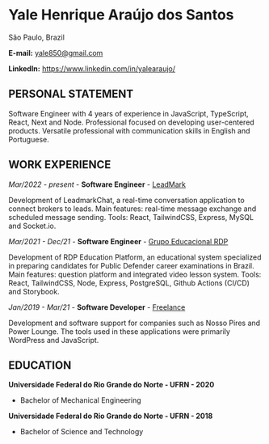 # Yale Henrique Araújo dos Santos

São Paulo, Brazil

**E-mail:** [yale850@gmail.com](mailto:yale850@gmail.com)

**LinkedIn:** https://www.linkedin.com/in/yalearaujo/

## PERSONAL STATEMENT

Software Engineer with 4 years of experience in JavaScript, TypeScript, React, Next and Node.
Professional focused on developing user-centered products. Versatile professional with
communication skills in English and Portuguese.

## WORK EXPERIENCE

*Mar/2022 - present* - **Software Engineer** - [LeadMark](https://leadmark.com.br)

Development of LeadmarkChat, a real-time conversation application to connect brokers to leads. Main
features: real-time message exchange and scheduled message sending. Tools: React, TailwindCSS,
Express, MySQL and Socket.io.

*Mar/2021 - Dec/21* - **Software Engineer** - [Grupo Educacional RDP](https://rumoadefensoriacursos.com/extensivo/)

Development of RDP Education Platform, an educational system specialized in preparing candidates
for Public Defender career examinations in Brazil. Main features: question platform and integrated
video lesson system. Tools: React, TailwindCSS, Node, Express, PostgreSQL, Github Actions (CI/CD)
and Storybook.

*Jan/2019 - Mar/21* - **Software Developer** - [Freelance](https://www.linkedin.com/in/yalearaujo/)

Development and software support for companies such as Nosso Pires and
Power Lounge. The tools used in these applications were primarily WordPress and JavaScript.

## EDUCATION

**Universidade Federal do Rio Grande do Norte - UFRN - 2020** 

* Bachelor of Mechanical Engineering

**Universidade Federal do Rio Grande do Norte - UFRN - 2018** 

* Bachelor of Science and Technology
